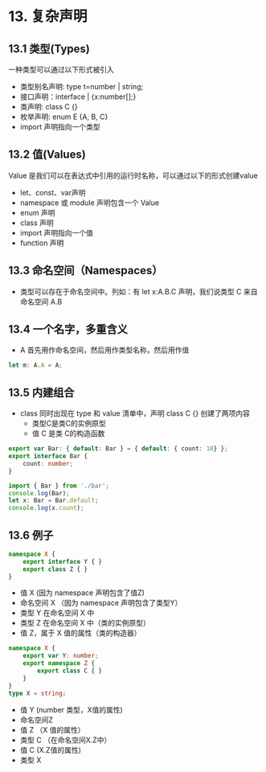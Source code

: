 # 13. 复杂声明
## 13.1 类型(Types)
一种类型可以通过以下形式被引入
- 类型别名声明: type t=number | string;
- 接口声明：interface | {x:number[];}
- 类声明: class C {}
- 枚举声明: enum E {A, B, C}
- import 声明指向一个类型
## 13.2 值(Values)
Value 是我们可以在表达式中引用的运行时名称，可以通过以下的形式创建value
- let、const、var声明
- namespace 或 module 声明包含一个 Value
- enum 声明
- class 声明
- import 声明指向一个值
- function 声明
## 13.3 命名空间（Namespaces）
- 类型可以存在于命名空间中。列如：有 let x:A.B.C 声明，我们说类型 C 来自命名空间 A.B
## 13.4 一个名字，多重含义
- A 首先用作命名空间，然后用作类型名称，然后用作值
```ts
let m: A.A = A;
```
## 13.5 内建组合
- class 同时出现在 type 和 value 清单中，声明 class C {} 创建了两项内容
    - 类型C是类C的实例原型
    - 值 C 是类 C的构造函数
```ts
export var Bar: { default: Bar } = { default: { count: 10} };
export interface Bar {
    count: number;
}
```
```ts
import { Bar } from './bar';
console.log(Bar);
let x: Bar = Bar.default;
console.log(x.count);
```
## 13.6 例子
```ts
namespace X {
    export interface Y { }
    export class Z { }
}
```
- 值 X (因为 namespace 声明包含了值Z)
- 命名空间 X （因为 namespace 声明包含了类型Y）
- 类型 Y 在命名空间 X 中
- 类型 Z 在命名空间 X 中（类的实例原型）
- 值 Z，属于 X 值的属性（类的构造器）
```ts
namespace X {
    export var Y: number;
    export namespace Z {
        export class C { }
    }
}
type X = string;
```
- 值 Y (number 类型，X值的属性)
- 命名空间Z
- 值 Z （X 值的属性）
- 类型 C （在命名空间X.Z中）
- 值 C (X.Z值的属性)
- 类型 X